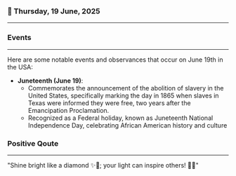 ### 📅 Thursday, 19 June, 2025
------
### Events
------
Here are some notable events and observances that occur on June 19th in the USA:

- **Juneteenth (June 19)**: 
  - Commemorates the announcement of the abolition of slavery in the United States, specifically marking the day in 1865 when slaves in Texas were informed they were free, two years after the Emancipation Proclamation.
  - Recognized as a Federal holiday, known as Juneteenth National Independence Day, celebrating African American history and culture
### Positive Qoute
------
"Shine bright like a diamond ✨💎; your light can inspire others! 🌟😊"
